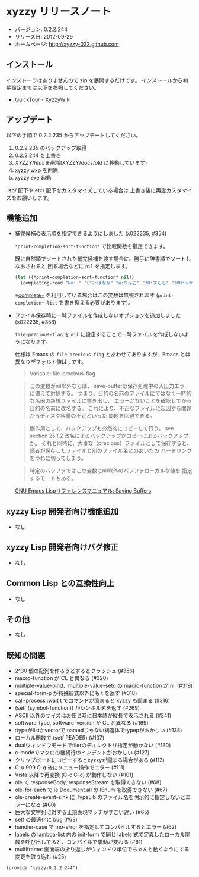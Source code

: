 xyzzy リリースノート
====================

  * バージョン: 0.2.2.244
  * リリース日: 2012-09-29
  * ホームページ: <http://xyzzy-022.github.com>


インストール
------------

インストーラはありませんので zip を展開するだけです。
インストールから初期設定までは以下を参照してください。

  * [QuickTour - XyzzyWiki]


アップデート
------------

以下の手順で 0.2.2.235 からアップデートしてください。

  1. 0.2.2.235 のバックアップ取得
  2. 0.2.2.244 を上書き
  3. $XYZZY/html を削除 ($XYZZY/docs/old に移動しています)
  4. xyzzy.wxp を削除
  5. xyzzy.exe 起動

lisp/ 配下や etc/ 配下をカスタマイズしている場合は
上書き後に再度カスタマイズをお願いします。


機能追加
--------

  * 補完候補の表示順を指定できるようにしました (x022235, #354)

    `*print-completion-sort-function*` で比較関数を指定できます。

    既に自然順でソートされた補完候補を渡す場合に、勝手に辞書順でソートしなおされると
    困る場合などに `nil` を指定します。

    ```lisp
    (let ((*print-completion-sort-function* nil))
      (completing-read "No: " '("2:ばなな" "4:りんご" "30:すもも" "100:みかん")))
    ```

    ※[complete+] を利用している場合はこの変数は無視されます (`print-completion+-list` を書き換える必要があります)。

  * ファイル保存時に一時ファイルを作成しないオプションを追加しました (x022235, #358)

    `file-precious-flag` を `nil` に設定することで一時ファイルを作成しないようになります。

    仕様は Emacs の `file-precious-flag` とあわせてありますが、Emacs とは異なりデフォルト値は t です。

    > Variable: file-precious-flag

    > この変数がnil以外ならば、 save-bufferは保存処理中の入出力エラーに備えて対処する。 つまり、目的の名前のファイルにではなく一時的な名前の新規ファイルに書き出し、 エラーがないことを確認してから目的の名前に改名する。 これにより、不正なファイルに起因する問題からディスク容量の不足といった 問題を回避できる。

    > 副作用として、バックアップも必然的にコピーして行う。 see section 25.1.2 改名によるバックアップかコピーによるバックアップか。 それと同時に、大事な（precious）ファイルとして保存すると、 読者が保存したファイルと別のファイル名とのあいだの ハードリンクをつねに切ってしまう。

    > 特定のバッファではこの変数にnil以外のバッファローカルな値を 指定するモードもある。

    [GNU Emacs Lispリファレンスマニュアル: Saving Buffers](http://www.geocities.co.jp/SiliconValley-Bay/9285/ELISP-JA/elisp_372.html#SEC373)

xyzzy Lisp 開発者向け機能追加
-----------------------------

  * なし

xyzzy Lisp 開発者向けバグ修正
-----------------------------

  * なし

Common Lisp との互換性向上
--------------------------

  * なし

その他
------

  * なし

既知の問題
----------

  * 2^30 個の配列を作ろうとするとクラッシュ (#356)
  * macro-function が CL と異なる (#320)
  * multiple-value-bind、multiple-value-setq の macro-function が nil (#319)
  * special-form-p が特殊形式以外にも t を返す (#318)
  * call-process :wait t でコマンドが固まると xyzzy も固まる (#316)
  * (setf (symbol-function)) がシンボル名を返す (#269)
  * ASCII 以外のサイズはお任せ時に日本語が縦長で表示される (#241)
  * software-type, software-version が CL と異なる (#169)
  * :typeがlistかvectorで:namedじゃない構造体でtypepがおかしい (#138)
  * ローカル関数で (setf READER) (#137)
  * dualウィンドウモードでfilerのディレクトリ指定が動かない (#130)
  * c-modeでマクロの継続行のインデントがおかしい (#127)
  * クリップボードにコピーするとxyzzyが固まる場合がある (#113)
  * C-u 999 C-g 後にメニュー操作でエラー (#111)
  * Vista 以降で再変換 (C-c C-c) が動作しない (#101)
  * ole で responseBody, responseStream を取得できない (#68)
  * ole-for-each で ie.Document.all の IEnum を取得できない (#67)
  * ole-create-event-sink に TypeLib のファイル名を明示的に指定しないとエラーになる (#66)
  * 巨大な文字列に対する正規表現マッチがすごい遅い (#65)
  * setf の最適化に bug (#63)
  * handler-case で :no-error を指定してコンパイルするとエラー (#62)
  * labels の lambda-list 内の init-form で同じ labels 式で定義したローカル関数を呼び出してると、コンパイルで挙動が変わる (#61)
  * multiframe: 画面端の折り返しがウィンドウ単位でちゃんと動くようにする変更を取り込む (#25)

`(provide "xyzzy-0.2.2.244")`

  [QuickTour - XyzzyWiki]: http://xyzzy.s53.xrea.com/wiki/index.php?QuickTour
  [complete+]: http://white.s151.xrea.com/wiki/index.php?script%2Fcomplete%2B

